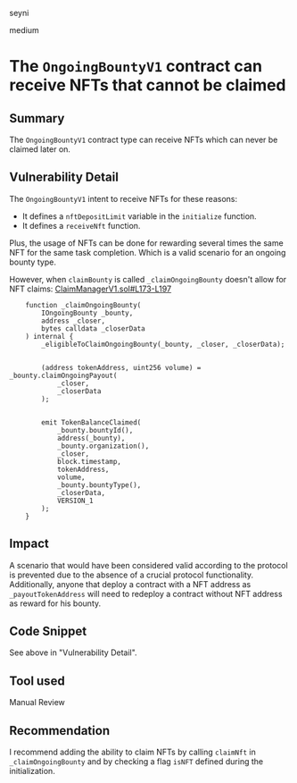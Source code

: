 seyni

medium

# The `OngoingBountyV1` contract can receive NFTs that cannot be claimed

## Summary
The `OngoingBountyV1` contract type can receive NFTs which can never be claimed later on.

## Vulnerability Detail
The `OngoingBountyV1` intent to receive NFTs for these reasons:

- It defines a `nftDepositLimit` variable in the `initialize` function.
- It defines a `receiveNft` function.

Plus, the usage of NFTs can be done for rewarding several times the same NFT for the same task completion. Which is a valid scenario for an ongoing bounty type.

However, when `claimBounty` is called `_claimOngoingBounty` doesn't allow for NFT claims:
[ClaimManagerV1.sol#L173-L197](https://github.com/sherlock-audit/2023-02-openq/blob/main/contracts/ClaimManager/Implementations/ClaimManagerV1.sol#L173-L197)
```solidity
    function _claimOngoingBounty(
        IOngoingBounty _bounty,
        address _closer,
        bytes calldata _closerData
    ) internal {
        _eligibleToClaimOngoingBounty(_bounty, _closer, _closerData);


        (address tokenAddress, uint256 volume) = _bounty.claimOngoingPayout(
            _closer,
            _closerData
        );


        emit TokenBalanceClaimed(
            _bounty.bountyId(),
            address(_bounty),
            _bounty.organization(),
            _closer,
            block.timestamp,
            tokenAddress,
            volume,
            _bounty.bountyType(),
            _closerData,
            VERSION_1
        );
    }
```

## Impact
A scenario that would have been considered valid according to the protocol is prevented due to the absence of a crucial protocol functionality. Additionally, anyone that deploy a contract with a NFT address as `_payoutTokenAddress` will need to redeploy a contract without NFT address as reward for his bounty.

## Code Snippet
See above in "Vulnerability Detail".

## Tool used

Manual Review

## Recommendation
I recommend adding the ability to claim NFTs by calling `claimNft` in `_claimOngoingBounty` and by checking a flag `isNFT` defined during the initialization.